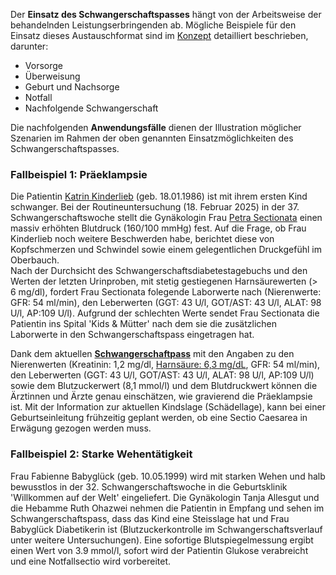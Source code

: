 Der **Einsatz des Schwangerschaftspasses** hängt von der Arbeitsweise der behandelnden Leistungserbringenden ab. Mögliche Beispiele für den Einsatz dieses Austauschformat sind im [Konzept](https://www.e-health-suisse.ch/upload/documents/eSchwangerschaftspass_Konzept_de.pdf) detailliert beschrieben, darunter:
* Vorsorge
* Überweisung
* Geburt und Nachsorge 
* Notfall
* Nachfolgende Schwangerschaft

Die nachfolgenden **Anwendungsfälle** dienen der Illustration möglicher Szenarien im Rahmen der oben genannten Einsatzmöglichkeiten des Schwangerschaftspasses.

### Fallbeispiel 1: Präeklampsie
Die Patientin [Katrin Kinderlieb](Patient-UC1-KatrinKinderlieb.html) (geb. 18.01.1986) ist mit ihrem ersten Kind schwanger. Bei der Routineuntersuchung (18. Februar 2025) in der 37. Schwangerschaftswoche stellt die Gynäkologin Frau [Petra Sectionata](PractitionerRole-UC1-PetraSectionataAtFrauenzimmer.html) einen massiv erhöhten Blutdruck (160/100 mmHg) fest. Auf die Frage, ob Frau Kinderlieb noch weitere Beschwerden habe, berichtet diese von Kopfschmerzen und Schwindel sowie einem gelegentlichen Druckgefühl im Oberbauch.    
Nach der Durchsicht des Schwangerschaftsdiabetestagebuchs und den Werten der letzten Urinproben, mit stetig gestiegenen Harnsäurewerten (> 6 mg/dl), fordert Frau Sectionata folegende Laborwerte nach (Nierenwerte:  GFR: 54 ml/min), den Leberwerten (GGT: 43 U/l, GOT/AST: 43 U/l, ALAT: 98 U/l, AP:109 U/l). Aufgrund der schlechten Werte sendet Frau Sectionata die Patientin ins Spital 'Kids & Mütter' nach dem sie die zusätzlichen Laborwerte in den Schwangerschaftspass eingetragen hat. 

Dank dem aktuellen [**Schwangerschaftpass**](Bundle-UC1-Document.html) mit den Angaben zu den Nierenwerten (Kreatinin: 1,2 mg/dl, [Harnsäure: 6,3 mg/dL](Observation-UC1-Urate-20250205.html), GFR: 54 ml/min), den Leberwerten (GGT: 43 U/l, GOT/AST: 43 U/l, ALAT: 98 U/l, AP:109 U/l) sowie dem Blutzuckerwert (8,1 mmol/l) und dem Blutdruckwert können die Ärztinnen und Ärzte genau einschätzen, wie gravierend die Präeklampsie ist. Mit der Information zur aktuellen Kindslage (Schädellage), kann bei einer Geburtseinleitung frühzeitig geplant werden, ob eine Sectio Caesarea in Erwägung gezogen werden muss. 

### Fallbeispiel 2: Starke Wehentätigkeit
Frau Fabienne Babyglück (geb. 10.05.1999) wird mit starken Wehen und halb bewusstlos in der 32. Schwangerschaftswoche in die Geburtsklinik 'Willkommen auf der Welt' eingeliefert. Die Gynäkologin Tanja Allesgut und die Hebamme Ruth Ohazwei nehmen die Patientin in Empfang und sehen im Schwangerschaftspass, dass das Kind eine Steisslage hat und Frau Babyglück Diabetikerin ist (Blutzuckerkontrolle im Schwangerschaftsverlauf unter weitere Untersuchungen). Eine sofortige Blutspiegelmessung ergibt einen Wert von 3.9 mmol/l, sofort wird der Patientin Glukose verabreicht und eine Notfallsectio wird vorbereitet. 
